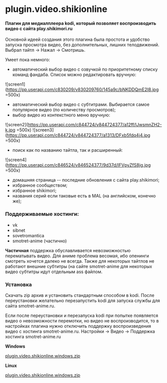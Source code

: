 # plugin.video.shikionline
#### Плагин для медиалплеера kodi, который позволяет воспроизводить видео с сайта play.shikimori.ru

Основной идеей создания этого плагина была простота и удобство запуска просмотра видео, без дополнительных, лишних телодвижений.
Выбрал тайтл -> Нажал -> Смотришь.

Умеет пока немного:

- автоматический выбор видео с озвучкой по приоритетному списку команд фандаба. Список можно редактировать вручную:

![screen1](https://pp.userapi.com/c830209/v830209760/145a9c/bNKDDQmE2I8.jpg =500x)

- автоматический выбор видео с субтитрами. Выбирается самое популярное видео (по количеству просмотров);
- выбор видео из контекстного меню вручную:

![screen2](https://pp.userapi.com/c844724/v844724377/a12ff/lJwsmnZH2-k.jpg =500x)
![screen3](https://pp.userapi.com/c844724/v844724377/a1313/DFxb5fdq4j4.jpg =500x)

- поиск как по названию тайтла, так и расширенный:

![screen4](https://pp.userapi.com/c846524/v846524377/9d37d/IFVpyZfS8jg.jpg =500x)

- домашняя страница -- последние обновления с сайта play.shikimori;
- избранное сообществом;
- избранное shikimori;
- названия серий если таковые есть в MAL (на английском, конечно же);

### Поддерживаемые хостинги:

- vk
- sibnet
- sovetromantica
- smotret-anime (частично)

__Частичная__ поддержка обуславливается невозможностью перематывать видео. Для аниме проблема весомая, ибо опенинги смотреть хочется далеко не всегда. Также для некоторых тайтлов не работают внешние субтитры (на сайте smotret-anime для некоторых видео субтитры идут отдельным ass файлом. 

### Установка
Скачать zip архив и установить стандартным способом в kodi. После переустановки желательно перезапустить kodi для запуска службы для сайта smotret-anime.ru.

Если после переустановки и перезапуска kodi при попытке появляется видео о невозможности перемотки, но видео не воспроизводится, то в настройках плагина нужно отключить поддержку воспроизведения видео с хостинга smotret-anime.ru.
Настройки -> Видео -> Поддержка хостинга smotret-anime.ru

__Windows__

[plugin.video.shikionline.windows.zip](https://github.com/IngvarListard/plugin.video.shikionline/blob/master/plugin.video.shikionline.windows.zip)

__Linux__

[plugin.video.shikionline.windows.zip](https://github.com/IngvarListard/plugin.video.shikionline/blob/master/plugin.video.shikionline.linux.zip)